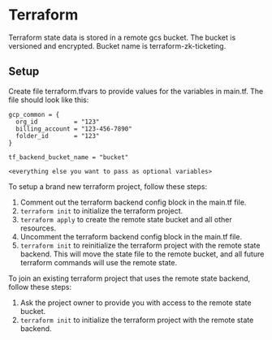 # Terraform

Terraform state data is stored in a remote gcs bucket. The bucket is versioned and encrypted. Bucket name is terraform-zk-ticketing.

## Setup

Create file terraform.tfvars to provide values for the variables in main.tf. The file should look like this:

```
gcp_common = {
  org_id          = "123"
  billing_account = "123-456-7890"
  folder_id       = "123"
}

tf_backend_bucket_name = "bucket"

<everything else you want to pass as optional variables>
```

To setup a brand new terraform project, follow these steps:

1. Comment out the terraform backend config block in the main.tf file.
2. `terraform init` to initialize the terraform project.
3. `terraform apply` to create the remote state bucket and all other resources.
4. Uncomment the terraform backend config block in the main.tf file.
5. `terraform init` to reinitialize the terraform project with the remote state backend. This will move the state file to the remote bucket, and all future terraform commands will use the remote state.

To join an existing terraform project that uses the remote state backend, follow these steps:

1. Ask the project owner to provide you with access to the remote state bucket.
2. `terraform init` to initialize the terraform project with the remote state backend.
